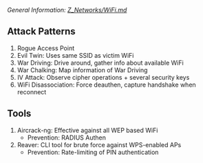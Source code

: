 *General Information: [Z_Networks/WiFi.md](https://github.com/p-arrow/Red-Blue-Guide/blob/main/Z_Networks/WiFi.md)*

## Attack Patterns

1. Rogue Access Point
2. Evil Twin: Uses same SSID as victim WiFi
3. War Driving: Drive around, gather info about available WiFi
4. War Chalking: Map information of War Driving
5. IV Attack: Observe cipher operations + several security keys
6. WiFi Disassociation: Force deauthen, capture handshake when reconnect

## Tools

1. Aircrack-ng: Effective against all WEP based WiFi
   - Prevention: RADIUS Authen
2. Reaver: CLI tool for brute force against WPS-enabled APs
   - Prevention: Rate-limiting of PIN authentication
